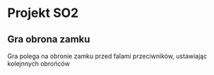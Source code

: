 # Projekt SO2
## Gra obrona zamku
Gra polega na obronie zamku przed falami przeciwników, ustawiając kolejnnych obrońców
